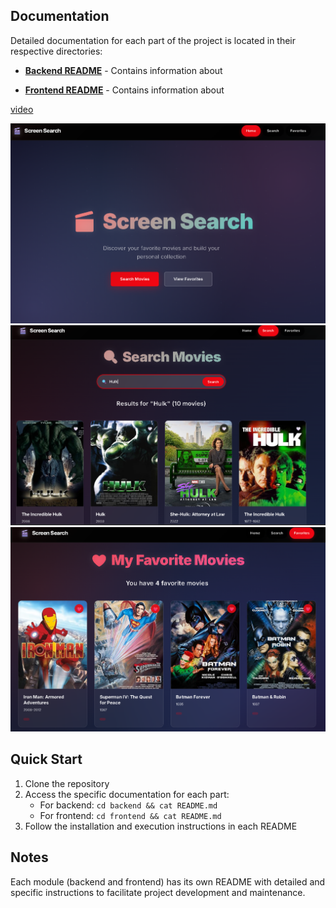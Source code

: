 ## Documentation

Detailed documentation for each part of the project is located in their respective directories:

- **[Backend README](./backend/README.md)** - Contains information about

- **[Frontend README](./frontend/README.md)** - Contains information about

[video](https://youtu.be/-mGRLKJQuuk)

  ![](https://github.com/jacksonn455/ScreenSearch/blob/main/images/image1.png)
  ![](https://github.com/jacksonn455/ScreenSearch/blob/main/images/image2.png)
  ![](https://github.com/jacksonn455/ScreenSearch/blob/main/images/image3.png)

## Quick Start

1. Clone the repository
2. Access the specific documentation for each part:
   - For backend: `cd backend && cat README.md`
   - For frontend: `cd frontend && cat README.md`
3. Follow the installation and execution instructions in each README

## Notes

Each module (backend and frontend) has its own README with detailed and specific instructions to facilitate project development and maintenance.
